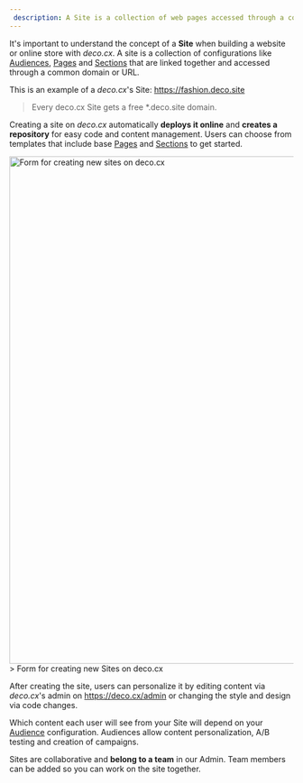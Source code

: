```yaml
---
 description: A Site is a collection of web pages accessed through a common domain or URL that can be customized and personalized via the admin or by making changes to the repository.
---
```


It's important to understand the concept of a **Site** when building a website
or online store with _deco.cx_. A site is a collection of configurations like
[Audiences](https://www.deco.cx/docs/en/concepts/audience),
[Pages](https://www.deco.cx/docs/en/concepts/page) and
[Sections](https://www.deco.cx/docs/en/concepts/section) that are linked together
and accessed through a common domain or URL.

This is an example of a _deco.cx_'s Site: https://fashion.deco.site

> Every deco.cx Site gets a free *.deco.site domain.

Creating a site on _deco.cx_ automatically **deploys it online** and **creates a
repository** for easy code and content management. Users can choose from
templates that include base [Pages](https://deco.cx/en/concepts/page) and
[Sections](https://www.deco.cx/docsen/concepts/section) to get started.

<img width="901" alt="Form for creating new sites on deco.cx" src="https://user-images.githubusercontent.com/18706156/224892959-38adb017-8ef1-47e7-adee-b7e9bcf2048c.png">
> Form for creating new Sites on deco.cx

After creating the site, users can personalize it by editing content via
_deco.cx_'s admin on https://deco.cx/admin or changing the style and design via
code changes.

Which content each user will see from your Site will depend on your
[Audience](https://www.deco.cx/docs/en/concepts/audience) configuration. Audiences
allow content personalization, A/B testing and creation of campaigns.

Sites are collaborative and **belong to a team** in our Admin. Team members can
be added so you can work on the site together.
